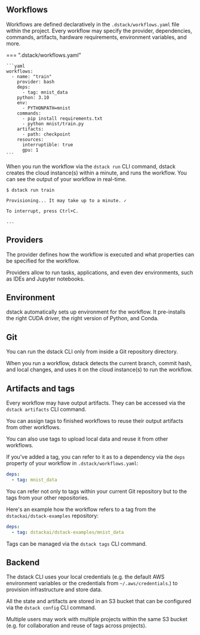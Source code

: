 ## Workflows

Workflows are defined declaratively in the `.dstack/workflows.yaml` file within the
project. Every workflow may specify the provider, dependencies, commands, artifacts,
hardware requirements, environment variables, and more.

=== ".dstack/workflows.yaml"

    ```yaml
    workflows:
      - name: "train"
        provider: bash
        deps:
          - tag: mnist_data
        python: 3.10
        env:
          - PYTHONPATH=mnist
        commands:
          - pip install requirements.txt
          - python mnist/train.py
        artifacts:
          - path: checkpoint
        resources:
          interruptible: true
          gpu: 1
    ```

When you run the workflow via the `dstack run` CLI command, dstack creates the cloud instance(s) within a minute,
and runs the workflow. You can see the output of your workflow in real-time.

```shell
$ dstack run train

Provisioning... It may take up to a minute. ✓

To interrupt, press Ctrl+C.

...
```

## Providers

The provider defines how the workflow is executed and what properties can be 
specified for the workflow.

Providers allow to run tasks, applications, and even dev environments, such as 
IDEs and Jupyter notebooks.

## Environment
    
dstack automatically sets up environment for the workflow. It pre-installs the right CUDA driver, 
the right version of Python, and Conda.

## Git

You can run the dstack CLI only from inside a Git repository directory.

When you run a workflow, dstack detects the current branch, commit hash, 
and local changes, and uses it on the cloud instance(s) to run the workflow.

## Artifacts and tags

Every workflow may have output artifacts. They can be accessed via the `dstack artifacts` CLI command.

You can assign tags to finished workflows to reuse their output artifacts from other workflows.

You can also use tags to upload local data and reuse it from other workflows.

If you've added a tag, you can refer to it as to a dependency via the `deps` property of your workflow 
in `.dstack/workflows.yaml`:

```yaml
deps:
  - tag: mnist_data
```

You can refer not only to tags within your current Git repository but to the tags from your other 
repositories.

Here's an example how the workflow refers to a tag from the `dstackai/dstack-examples` repository:

```yaml
deps:
  - tag: dstackai/dstack-examples/mnist_data
```

Tags can be managed via the `dstack tags` CLI command.

## Backend

The dstack CLI uses your local credentials (e.g. the default AWS environment variables
or the credentials from `~/.aws/credentials`.) to provision infrastructure and store data.

All the state and artifacts are stored in an S3 bucket that can be configured via
the `dstack config` CLI command.

Multiple users may work with multiple projects within the same S3 bucket (e.g. for collaboration and
reuse of tags across projects).